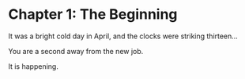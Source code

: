 # Chapter 1: The Beginning

It was a bright cold day in April, and the clocks were striking thirteen...

You are a second away from the new job.

It is happening.
